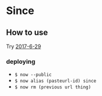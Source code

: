 # Since

## How to use

Try [2017-6-29](https://since.now.sh/?date=2017-6-29)

### deploying

- `$ now --public`
- `$ now alias (pasteurl-id) since`
- `$ now rm (previous url thing)`
